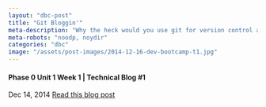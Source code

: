 ```yaml
---
layout: "dbc-post"
title: "Git Bloggin'"
meta-description: "Why the heck would you use git for version control and what the heck is Github."
meta-robots: "noodp, noydir"
categories: "dbc"
image: "/assets/post-images/2014-12-16-dev-bootcamp-t1.jpg"
---
```

<h4>Phase 0 Unit 1 Week 1 | Technical Blog #1</h4>
<span class="meta">Dec 14, 2014</span>
  <a href="http://jannypie.github.io/blog/t1-git-blog.html" title="Read more">Read this blog post</a>